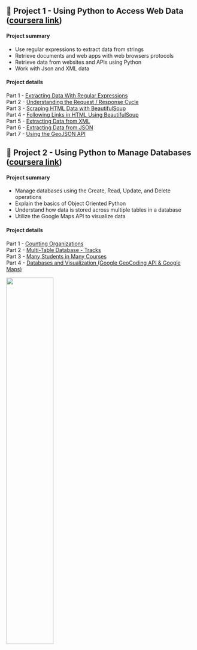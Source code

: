## :notebook_with_decorative_cover: Project 1 - Using Python to Access Web Data ([coursera link](https://www.coursera.org/learn/python-network-data?specialization=python#about))

#### Project summary

- Use regular expressions to extract data from strings
- Retrieve documents and web apps with web browsers protocols
- Retrieve data from websites and APIs using Python
- Work with Json and XML data

#### Project details

Part 1 - [Extracting Data With Regular Expressions](https://github.com/AlexaWu/Python/blob/main/Using%20Python%20to%20Access%20Web%20Data.md#extracting-data-with-regular-expressions)\
Part 2 - [Understanding the Request / Response Cycle](https://github.com/AlexaWu/Python/blob/main/Using%20Python%20to%20Access%20Web%20Data.md#understanding-the-request--response-cycle)\
Part 3 - [Scraping HTML Data with BeautifulSoup](https://github.com/AlexaWu/Python/blob/main/Using%20Python%20to%20Access%20Web%20Data.md#scraping-html-data-with-beautifulsoup)\
Part 4 - [Following Links in HTML Using BeautifulSoup](https://github.com/AlexaWu/Python/blob/main/Using%20Python%20to%20Access%20Web%20Data.md#following-links-in-html-using-beautifulsoup)\
Part 5 - [Extracting Data from XML](https://github.com/AlexaWu/Python/blob/main/Using%20Python%20to%20Access%20Web%20Data.md#extracting-data-from-xml)\
Part 6 - [Extracting Data from JSON](https://github.com/AlexaWu/Python/blob/main/Using%20Python%20to%20Access%20Web%20Data.md#extracting-data-from-json)\
Part 7 - [Using the GeoJSON API](https://github.com/AlexaWu/Python/blob/main/Using%20Python%20to%20Access%20Web%20Data.md#using-the-geojson-api)

## :notebook_with_decorative_cover: Project 2 - Using Python to Manage Databases ([coursera link](https://www.coursera.org/learn/python-databases?specialization=python))

#### Project summary

- Manage databases using the Create, Read, Update, and Delete operations
- Explain the basics of Object Oriented Python
- Understand how data is stored across multiple tables in a database
- Utilize the Google Maps API to visualize data

#### Project details

Part 1 - [Counting Organizations](https://github.com/AlexaWu/Python/blob/main/Using%20Databases%20with%20Python.md#counting-organizations)\
Part 2 - [Multi-Table Database - Tracks](https://github.com/AlexaWu/Python/blob/main/Using%20Databases%20with%20Python.md#multi-table-database---tracks)\
Part 3 - [Many Students in Many Courses](https://github.com/AlexaWu/Python/blob/main/Using%20Databases%20with%20Python.md#many-students-in-many-courses)\
Part 4 - [Databases and Visualization (Google GeoCoding API & Google Maps)](https://github.com/AlexaWu/Python/blob/main/Using%20Databases%20with%20Python.md#databases-and-visualization-google-geocoding-api--google-maps)

<img src="https://brand.umich.edu/assets/brand/style-guide/logo-guidelines/U-M_Logo-Hex.png" width=50% height=50%>
